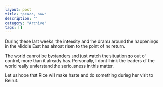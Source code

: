 ```yaml
--- 
layout: post 
title: "peace, now"
description: ""
category: "Archive"
tags: []
---  
```

<p>During these last weeks, the intensity and the drama around the happenings in the Middle East has almost risen to the point of no return. </p><p>The world cannot be bystanders and just watch the situation go out of control, more than it already has. Personally, I dont think the leaders of the world really understand the seriousness in this matter. </p><p>Let us hope that Rice will make haste and do something during her visit to Beirut.</p>